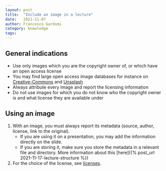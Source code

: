 ```yaml
---
layout: post
title:  "Include an image in a lecture"
date:   2021-11-07
author: Francesco Gardumi
category: knowledge
tags:
---
```


## General indications

* Use only images which you are the copyright owner of, or which have an open access license
* You may find large open access image databases for instance on [Creative-Commons] and [Unsplash]
* Always attribute every image and report the licensing information
* Do not use images for which you do not know who the copyright owner is and what license they are available under

## Using an image

1. With an image, you must always report its metadata (source, author, license, link to the original).
    * If you are using it on a presentation, you may add the information directly on the slide.
    * If you are storing it, make sure you store the metadata in a relevant file and directory. More information about this [here]({% post_url 2021-11-17-lecture-structure %})
2. For the choice of the license, see [licenses].


[Creative-Commons]: https://search.creativecommons.org/
[Unsplash]: https://unsplash.com/s/photos/open-access
[licenses]: https://creativecommons.org/share-your-work/